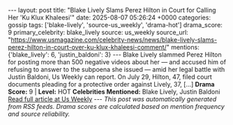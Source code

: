 --- layout: post title: "Blake Lively Slams Perez Hilton in Court for Calling Her 'Ku Klux Khaleesi'" date: 2025-08-07 05:26:24 +0000 categories: gossip tags: ['blake-lively', 'source-us_weekly', 'drama-hot'] drama_score: 9 primary_celebrity: blake_lively source: us_weekly source_url: "https://www.usmagazine.com/celebrity-news/news/blake-lively-slams-perez-hilton-in-court-over-ku-klux-khaleesi-comment/" mentions: {'blake_lively': 6, 'justin_baldoni': 3} --- Blake Lively slammed Perez Hilton for posting more than 500 negative videos about her — and accused him of refusing to answer to the subpoena she issued — amid her legal battle with Justin Baldoni, Us Weekly can report. On July 29, Hilton, 47, filed court documents pleading for a protective order against Lively, 37, […] **Drama Score:** 9 | **Level:** HOT **Celebrities Mentioned:** Blake Lively, Justin Baldoni [Read full article at Us Weekly](https://www.usmagazine.com/celebrity-news/news/blake-lively-slams-perez-hilton-in-court-over-ku-klux-khaleesi-comment/) --- *This post was automatically generated from RSS feeds. Drama scores are calculated based on mention frequency and source reliability.*